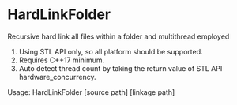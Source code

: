 # HardLinkFolder
Recursive hard link all files within a folder and multithread employed

1. Using STL API only, so all platform should be supported.
2. Requires C++17 minimum.
3. Auto detect thread count by taking the return value of STL API hardware_concurrency.

Usage:
HardLinkFolder [source path] [linkage path]
